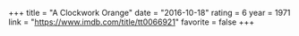 +++
title = "A Clockwork Orange"
date = "2016-10-18"
rating = 6
year = 1971
link = "https://www.imdb.com/title/tt0066921"
favorite = false
+++
